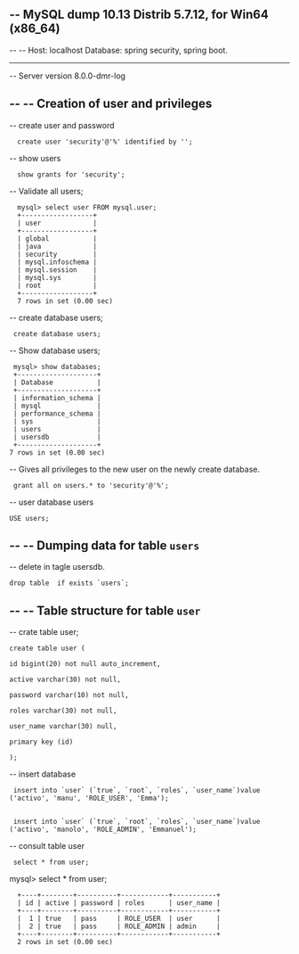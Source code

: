 ## -- MySQL dump 10.13  Distrib 5.7.12, for Win64 (x86_64)
--
-- Host: localhost    Database: spring security, spring boot.
-- ------------------------------------------------------
-- Server version	8.0.0-dmr-log


--
-- Creation of user and privileges
--

-- create user and password

      create user 'security'@'%' identified by ''; 
-- show users

      show grants for 'security'; 

-- Validate all users;

      mysql> select user FROM mysql.user; 
      +------------------+
      | user             |
      +------------------+
      | global           |
      | java             |
      | security         |
      | mysql.infoschema |
      | mysql.session    |
      | mysql.sys        |
      | root             |
      +------------------+
      7 rows in set (0.00 sec)
      
-- create database users;

     create database users;
     
-- Show database users;

     mysql> show databases;
     +--------------------+
     | Database           |
     +--------------------+
     | information_schema |
     | mysql              |
     | performance_schema |
     | sys                |
     | users              |
     | usersdb            |
     +--------------------+
    7 rows in set (0.00 sec)
     
     
-- Gives all privileges to the new user on the newly create database.     

     grant all on users.* to 'security'@'%'; 
     
-- user database users

    USE users; 

--
-- Dumping data for table `users`
--


-- delete in tagle usersdb.

    drop table  if exists `users`; 

--
-- Table structure for table `user`
--

-- crate table user;

    create table user (   
    
    id bigint(20) not null auto_increment,
    
    active varchar(30) not null,
    
    password varchar(10) not null,
    
    roles varchar(30) not null,
    
    user_name varchar(30) null,
    
    primary key (id)
    
    );
    
 -- insert database


     insert into `user` (`true`, `root`, `roles`, `user_name`)value ('activo', 'manu', 'ROLE_USER', 'Emma');


     insert into `user` (`true`, `root`, `roles`, `user_name`)value ('activo', 'manolo', 'ROLE_ADMIN', 'Emmanuel');
     

-- consult table user

     select * from user; 
     
mysql> select * from user;

      +----+--------+----------+------------+-----------+
      | id | active | password | roles      | user_name |
      +----+--------+----------+------------+-----------+
      |  1 | true   | pass     | ROLE_USER  | user      |
      |  2 | true   | pass     | ROLE_ADMIN | admin     |
      +----+--------+----------+------------+-----------+
      2 rows in set (0.00 sec)







